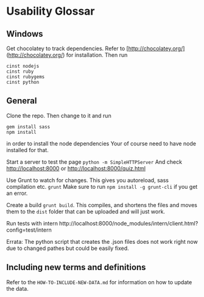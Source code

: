 Usability Glossar
=======

Windows
-------
Get chocolatey to track dependencies.
Refer to [http://chocolatey.org/] (http://chocolatey.org/) for installation.
Then run
```
cinst nodejs
cinst ruby
cinst rubygems
cinst python
```


General
-------

Clone the repo. Then change to it and run
```
gem install sass 
npm install
```
in order to install the node dependencies
Your of course need to have node installed for that.

Start a server to test the page
``` python -m SimpleHTTPServer ```
And check [http://localhost:8000](http://localhost:8000) or [http://localhost:8000/quiz.html](http://localhost:8000/quiz.html)

Use Grunt to watch for changes. This gives you autoreload, sass compilation etc.
``` grunt ```
Make sure to run ```npm install -g grunt-cli``` if you get an error.

Create a build
``` grunt build ```. This compiles, and shortens the files and moves them to the ```dist``` folder that can be uploaded and will just work.

Run tests with intern
http://localhost:8000/node_modules/intern/client.html?config=test/intern

Errata: The python script that creates the .json files does not work right now due to changed pathes but could be easily fixed.

Including new terms and definitions
---------------------------------
Refer to the `HOW-TO-INCLUDE-NEW-DATA.md` for information on how to update the data.
